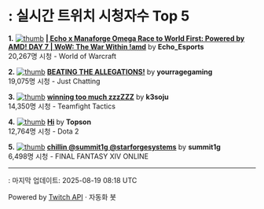 # : 실시간 트위치 시청자수 Top 5

**1.** [![thumb](https://static-cdn.jtvnw.net/previews-ttv/live_user_echo_esports-320x180.jpg)](https://twitch.tv/Echo_Esports)
**[| Echo x Manaforge Omega Race to World First: Powered by AMD!  DAY 7 | WoW: The War Within !amd](https://twitch.tv/Echo_Esports)** by **Echo_Esports**<br>20,267명 시청  - World of Warcraft

**2.** [![thumb](https://static-cdn.jtvnw.net/previews-ttv/live_user_yourragegaming-320x180.jpg)](https://twitch.tv/yourragegaming)
**[BEATING THE ALLEGATIONS!](https://twitch.tv/yourragegaming)** by **yourragegaming**<br>19,075명 시청  - Just Chatting

**3.** [![thumb](https://static-cdn.jtvnw.net/previews-ttv/live_user_k3soju-320x180.jpg)](https://twitch.tv/k3soju)
**[winning too much zzzZZZ](https://twitch.tv/k3soju)** by **k3soju**<br>14,350명 시청  - Teamfight Tactics

**4.** [![thumb](https://static-cdn.jtvnw.net/previews-ttv/live_user_topson-320x180.jpg)](https://twitch.tv/Topson)
**[Hi](https://twitch.tv/Topson)** by **Topson**<br>12,764명 시청  - Dota 2

**5.** [![thumb](https://static-cdn.jtvnw.net/previews-ttv/live_user_summit1g-320x180.jpg)](https://twitch.tv/summit1g)
**[chillin @summit1g @starforgesystems](https://twitch.tv/summit1g)** by **summit1g**<br>6,498명 시청  - FINAL FANTASY XIV ONLINE


---
: 마지막 업데이트: 2025-08-19 08:18 UTC

Powered by [Twitch API](https://dev.twitch.tv/docs/api/reference) · 자동화 봇